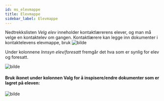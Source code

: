```yaml
---
id: ms_elevmappe
title: Elevmappe
sidebar_label: Elevmappe
---
```

Nedtrekkslisten _Velg elev_ inneholder kontaktlærerens elever, og man må velge en kontaktelev om gangen.
Kontaktlærere kan legge inn dokumenter i kontaktelevens elevmappe, bruk ![bilde](https://github.com/BarmanHanssen/iskole/assets/80097133/de01d2e0-92e6-4070-8be0-d709974d429d)

Under kolonnene _Innsyn elev/foresatt_ fremgår det hva som er synlig for elev og foresatt. 


![bilde](https://github.com/BarmanHanssen/iskole/assets/80097133/4f96e17f-933b-407c-bbb6-2cc799afae40)



#### Bruk ikonet under kolonnen Valg for å inspisere/endre dokumenter som er lagret på eleven: 

![bilde](https://github.com/BarmanHanssen/iskole/assets/80097133/a8c20c7d-069d-4830-a0d7-815a4ca13671)

